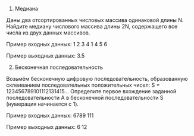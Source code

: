 1. Медиана

Даны два отсортированных числовых массива одинаковой длины N. Найдите медиану числового массива длины 2N, содержащего все числа из двух данных массивов.

Пример входных данных:
1 2 3 4
1 4 5 6

Пример выходных данных:
3.5

2. Бесконечная последовательность

Возьмём бесконечную цифровую последовательность, образованную склеиванием последовательных положительных чисел: S = 123456789101112131415...
Определите первое вхождение заданной последовательности A в бесконечной последовательности S (нумерация начинается с 1).

Пример входных данных:
6789
111

Пример выходных данных:
6
12
